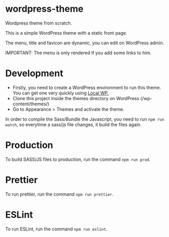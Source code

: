 # wordpress-theme

Wordpress theme from scratch.

This is a simple WordPress theme with a static front page.

The menu, title and favicon are dynamic, you can edit on WordPress admin.

IMPORTANT: The menu is only rendered if you add some links to him.

# Development

- Firstly, you need to create a WordPress environment to run this theme. You can get one very quickly using <a href="https://localwp.com/">Local WP.</a>
- Clone this project inside the themes directory on WordPress (/wp-content/themes/)
- Go to Appearance > Themes and activate the theme.

In order to compile the Sass/Bundle the Javascript, you need to run `npm run watch`, so everytime a sass/js file changes, it build the files again.

# Production

To build SASS/JS files to production, run the command `npm run prod`.

# Prettier

To run prettier, run the command `npm run prettier`.

# ESLint

To run ESLint, run the command `npm run eslint`.
